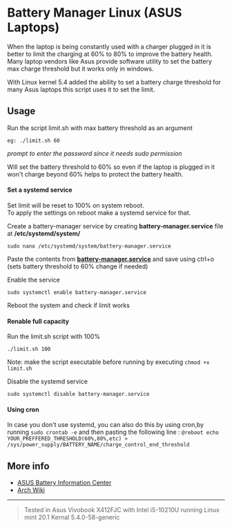 # Battery Manager Linux (ASUS Laptops)

When the laptop is being constantly used with a charger plugged in it is better to limit the charging at 60% to 80% to improve the battery health.
Many laptop vendors like Asus provide software utility to set the battery max charge threshold but it works only in windows.

With Linux kernel 5.4 added the ability to set a battery charge threshold for many Asus laptops this script uses it to set the limit.

## Usage
Run the script limit.sh with max battery threshold as an argument

`eg: ./limit.sh 60`

*prompt to enter the password since it needs sudo permission*

Will set the battery threshold to 60% so even if the laptop is plugged in it won't charge beyond 60% helps to protect the battery health.

#### Set a systemd service

Set limit will be reset to 100% on system reboot.\
To apply the settings on reboot make a systemd service for that.

Create a battery-manager service by creating **battery-manager.service** file at **/etc/systemd/system/** 

`sudo nano /etc/systemd/system/battery-manager.service`

Paste the contents from [**battery-manager.service**](https://raw.githubusercontent.com/shazx06/battery-manager-linux/main/battery-manager.service) and save using ctrl+o (sets battery threshold to 60% change if needed)

Enable the service 

`sudo systemctl enable battery-manager.service`

Reboot the system and check if limit works

#### Renable full capacity 

Run the limit.sh script with 100%

`./limit.sh 100`

Note: make the script executable before running by executing 
`chmod +x limit.sh`

Disable the systemd service 

`sudo systemctl disable battery-manager.service`
#### Using cron
In case you don't use systemd, you can also do this by using cron,by running  `sudo crontab -e` and then pasting the following line :
`@reboot echo YOUR_PREFFERED_THRESHOLD(60%,80%,etc) > /sys/power_supply/BATTERY_NAME/charge_control_end_threshold`
## More info
* [ASUS Battery Information Center](https://www.asus.com/support/FAQ/1038475/)
* [Arch Wiki](https://wiki.archlinux.org/index.php/Laptop/ASUS#Battery_charge_threshold)


-----
>Tested in Asus Vivobook X412FJC with Intel i5-10210U running Linux mint 20.1 Kernal 5.4.0-58-generic

